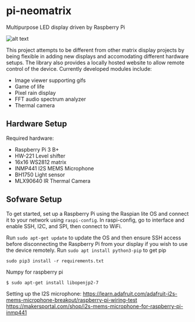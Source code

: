 # pi-neomatrix
Multipurpose LED display driven by Raspberry Pi

![alt text](https://raw.githubusercontent.com/mtaost/pi-neomatrix/master/repo_images/board_4.jpg "In progress display")

This project attempts to be different from other matrix display projects by being flexible in adding new displays and accomodating different hardware setups. The library also provides a locally hosted website to allow remote control of the device. Currently developed modules include: 

- Image viewer supporting gifs
- Game of life
- Pixel rain display
- FFT audio spectrum analyzer
- Thermal camera


## Hardware Setup ##
Required hardware:

- Raspberry Pi 3 B+
- HW-221 Level shifter
- 16x16 WS2812 matrix
- INMP441 I2S MEMS Microphone
- BH1750 Light sensor
- MLX90640 IR Thermal Camera

## Sofware Setup ##
To get started, set up a Raspberry Pi using the Raspian lite OS and connect it to your network using `raspi-config`. In raspi-config, go to interface and enable SSH, I2C, and SPI, then connect to WiFi.

Run `sudo apt-get update` to update the OS and then ensure SSH access before disconnecting the Raspberry Pi from your display if you wish to use the device remotely. 
Run `sudo apt install python3-pip` to get pip 

`sudo pip3 install -r requirements.txt`

Numpy for raspberry pi
```bash
$ sudo apt-get install libopenjp2-7
```

Setting up the I2S microphone:
https://learn.adafruit.com/adafruit-i2s-mems-microphone-breakout/raspberry-pi-wiring-test
https://makersportal.com/shop/i2s-mems-microphone-for-raspberry-pi-inmp441
